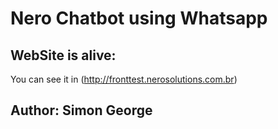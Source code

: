 # Nero Chatbot using Whatsapp

## WebSite is alive:
  You can see it in (http://fronttest.nerosolutions.com.br)

## Author: Simon George